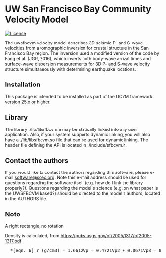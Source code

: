 # UW San Francisco Bay Community Velocity Model

[![License](https://img.shields.io/badge/License-BSD_3--Clause-blue.svg)](https://opensource.org/licenses/BSD-3-Clause)

The uwsfbcvm velocity model describes 3D seismic P- and S-wave velocities from a
tomographic inversion for crustal structure in the San Francisco Bay region. The
inversion used a modified version of the code by Fang et al. (JGR, 2016), which
inverts both body-wave arrival times and surface-wave dispersion measurements 
for 3D P- and S-wave velocity structure simultaneously with determining earthquake
locations.

## Installation

This package is intended to be installed as part of the UCVM framework
version 25.x or higher.

## Library

The library ./lib/libsfbcvm.a may be statically linked into any
user application. Also, if your system supports dynamic linking,
you will also have a ./lib/libsfbcvm.so file that can be used
for dynamic linking. The header file defining the API is located
in ./include/sfbcvm.h.


## Contact the authors

If you would like to contact the authors regarding this software,
please e-mail software@scec.org. Note this e-mail address should
be used for questions regarding the software itself (e.g. how
do I link the library properly?). Questions regarding the model's
science (e.g. on what paper is the UWSFBCVM based?) should be directed
to the model's authors, located in the AUTHORS file.

## Note

A right rectangle, no rotation 

Density is calculated, from https://pubs.usgs.gov/of/2005/1317/of2005-1317.pdf

<pre>
  *[eqn. 6] r (g/cm3) = 1.6612Vp – 0.4721Vp2 + 0.0671Vp3 – 0.0043Vp4 + 0.000106Vp5
</pre>


